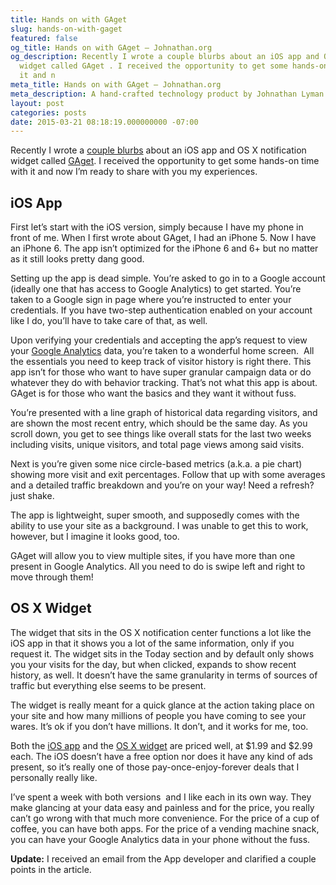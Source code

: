 ```yaml
---
title: Hands on with GAget
slug: hands-on-with-gaget
featured: false
og_title: Hands on with GAget – Johnathan.org
og_description: Recently I wrote a couple blurbs about an iOS app and OS X notification
  widget called GAget . I received the opportunity to get some hands-on time with
  it and n
meta_title: Hands on with GAget – Johnathan.org
meta_description: A hand-crafted technology product by Johnathan Lyman
layout: post
categories: posts
date: 2015-03-21 08:18:19.000000000 -07:00
---
```


Recently I wrote a [couple blurbs](https://johnathan.org/posts/2015/03/gaget.html) about an iOS app and OS X notification widget called [GAget](http://gagetapp.com/). I received the opportunity to get some hands-on time with it and now I’m ready to share with you my experiences.

## iOS App

First let’s start with the iOS version, simply because I have my phone in front of me. When I first wrote about GAget, I had an iPhone 5. Now I have an iPhone 6. The app isn’t optimized for the iPhone 6 and 6+ but no matter as it still looks pretty dang good.

Setting up the app is dead simple. You’re asked to go in to a Google account (ideally one that has access to Google Analytics) to get started. You’re taken to a Google sign in page where you’re instructed to enter your credentials. If you have two-step authentication enabled on your account like I do, you’ll have to take care of that, as well.

Upon verifying your credentials and accepting the app’s request to view your [Google Analytics](https://google.com/analytics) data, you’re taken to a wonderful home screen. &nbsp;All the essentials you need to keep track of visitor history is right there. This app isn’t for those who want to have super granular campaign data or do whatever they do with behavior tracking. That’s not what this app is about. GAget is for those who want the basics and they want it without fuss.

You’re presented with a line graph of historical data regarding visitors, and are shown the most recent entry, which should be the same day. As you scroll down, you get to see things like overall stats for the last two weeks including visits, unique visitors, and total page views among said visits.

Next is you’re given some nice circle-based metrics (a.k.a. a pie chart) showing more visit and exit percentages. Follow that up with some averages and a detailed traffic breakdown and you’re on your way! Need a refresh? just shake.

The app is lightweight, super smooth, and supposedly comes with the ability to use your site as a background. I was unable to get this to work, however, but I imagine it looks good, too.

GAget will allow you to view multiple sites, if you have more than one present in Google Analytics. All you need to do is swipe left and right to move through them!

## OS X Widget

The widget that sits in the OS X notification center functions a lot like the iOS app in that it shows you a lot of the same information, only if you request it. The widget sits in the Today section and by default only shows you your visits for the day, but when clicked, expands to show recent history, as well. It doesn’t have the same granularity in terms of sources of traffic but everything else seems to be present.

The widget is really meant for a quick glance at the action taking place on your site and how many millions of people you have coming to see your wares. It’s ok if you don’t have millions. It don’t, and it works for me, too.

Both the [iOS app](https://itunes.apple.com/us/app/gaget/id716442061) and the [OS X widget](https://itunes.apple.com/us/app/gaget-simple-widget-for-google/id968487158?mt=12) are priced well, at $1.99 and $2.99 each. The iOS doesn’t have a free option nor does it have any kind of ads present, so it’s really one of those pay-once-enjoy-forever deals that I personally really like.

I’ve spent a week with both versions &nbsp;and I like each in its own way. They make glancing at your data easy and painless and for the price, you really can’t go wrong with that much more convenience. For the price of a cup of coffee, you can have both apps. For the price of a vending machine snack, you can have your Google Analytics data in your phone without the fuss.

**Update:** I received an email from the App developer and clarified a couple points in the article.

